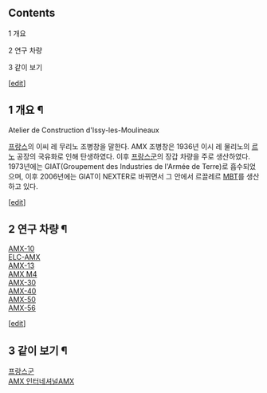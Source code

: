 ## Contents

    

1 개요

2 연구 차량

3 같이 보기

[[edit](http://rigvedawiki.net/r1/wiki.php/AMX?action=edit&section=1)]

## 1 개요 ¶

  

Atelier de Construction d'Issy-les-Moulineaux

  

[프랑스](%ED%94%84%EB%9E%91%EC%8A%A4.md)의 이씨 레 무리노 조병창을 말한다. AMX 조병창은 1936년 이시
레 물리노의 [르노](%EB%A5%B4%EB%85%B8.md) 공장의 국유화로 인해 탄생하였다. 이후
[프랑스군](%ED%94%84%EB%9E%91%EC%8A%A4%EA%B5%B0.md)의 장갑 차량을 주로 생산하였다. 1973년에는
GIAT(Groupement des Industries de l'Armée de Terre)로 흡수되었으며, 이후 2006년에는 GIAT이
NEXTER로 바뀌면서 그 안에서 르끌레르 [MBT](MBT.md)를 생산하고 있다.

  

[[edit](http://rigvedawiki.net/r1/wiki.php/AMX?action=edit&section=2)]

## 2 연구 차량 ¶

[AMX-10](AMX-10.md)  
[ELC-AMX](ELC-AMX.md)  
[AMX-13](AMX-13.md)  
[AMX M4](AMX%20M4.md)  
[AMX-30](AMX-30.md)  
[AMX-40](AMX-40.md)  
[AMX-50](AMX-50.md)  
[AMX-56](AMX-56.md)

  

[[edit](http://rigvedawiki.net/r1/wiki.php/AMX?action=edit&section=3)]

## 3 같이 보기 ¶

[프랑스군](%ED%94%84%EB%9E%91%EC%8A%A4%EA%B5%B0.md)  
[AMX 인터네셔널AMX](AMX%20%EC%9D%B8%ED%84%B0%EB%84%A4%EC%85%94%EB%84%90%20AMX.md)

